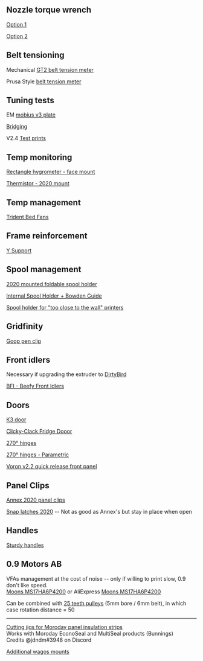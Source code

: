 ## Nozzle torque wrench

[Option 1](https://www.thingiverse.com/thing:4738816)

[Option 2](https://www.thingiverse.com/thing:4332963)

## Belt tensioning

Mechanical [GT2 belt tension meter](https://github.com/Diyshift/3D-Printer/tree/main/GT2%20Belt%20Tension%20Meter)

Prusa Style [belt tension meter](https://github.com/VoronDesign/VoronUsers/tree/master/printer_mods/Kruppes/Tension_Meter)

## Tuning tests

EM [mobius v3 plate](/stl-3mf/mobius_v3-front_drive_plate.stl)

[Bridging](https://www.thingiverse.com/thing:476845)

V2.4 [Test prints](https://github.com/VoronDesign/Voron-2/tree/Voron2.4/STLs/Test_Prints)

## Temp monitoring

[Rectangle hygrometer - face mount](https://github.com/VoronDesign/VoronUsers/tree/master/legacy_printers/printer_mods/Danowar/Humidity_Sensor_Bracket)

[Thermistor - 2020 mount](https://mods.vorondesign.com/detail/dfRX88k7wwS6tpYlvyCEw)

## Temp management

[Trident Bed Fans](https://github.com/VoronDesign/VoronUsers/tree/master/printer_mods/CannedBass/Trident_Bed_Fans)

## Frame reinforcement

[Y Support](/stl-3mf/Trident_Y_support.3mf)

## Spool management

[2020 mounted foldable spool holder](https://www.printables.com/model/341479-voron-24-trident-switchwire-foldable-spool-holder/)

[Internal Spool Holder + Bowden Guide](https://www.teamfdm.com/files/file/619-trident-simple-internal-spool-holder-bowden-guide-60degrees-curved/)

[Spool holder for "too close to the wall" printers](https://mods.vorondesign.com/detail/VjlccbeeOuH5iax4AFHA)

## Gridfinity

[Goop pen clip](https://github.com/MakerBogans/BoganParts/tree/main/killcode/GoopPenClip)

## Front idlers

Necessary if upgrading the extruder to [DirtyBird](https://github.com/MakerBogans/dirtybird/)

[BFI - Beefy Front Idlers](https://github.com/clee/VoronBFI)

## Doors

[K3 door](https://github.com/Annex-Engineering/Annex-Engineering_User_Mods/tree/main/Printers/Redoubt/BeunHaas34-Annex_Door)

[Clicky-Clack Fridge Dooor](https://github.com/tanaes/whopping_Voron_mods/tree/main/clickyclacky_door)

[270° hinges](https://github.com/VoronDesign/VoronUsers/tree/master/printer_mods/chrisrgonzales/270_degree_hinge)

[270° hinges - Parametric](https://github.com/LoganFraser/VoronMods/tree/main/ParametricRemovable270Hinges)

[Voron v2.2 quick release front panel](https://github.com/VoronDesign/Voron-2/tree/Voron2.2/STLs/VORON2.2/Panel_Mounting/Front_Panel_Quick_Release/Handles)

## Panel Clips
 
[Annex 2020 panel clips](https://github.com/Annex-Engineering/Annex-Engineering_User_Mods/tree/main/Printers/All_Printers/annex_dev-Panel_2020_Clips_and_Hinges)

[Snap latches 2020](https://github.com/VoronDesign/VoronUsers/tree/master/printer_mods/richardjm/snap-latch-2020)  -- Not as good as Annex's but stay in place when open

## Handles

[Sturdy handles](https://github.com/VoronDesign/VoronUsers/tree/master/printer_mods/jeoje/Sturdy_Handles)

## 0.9 Motors AB

VFAs management at the cost of noise -- only if willing to print slow, 0.9 don't like speed.  
[Moons MS17HA6P4200](https://www.moonsindustries.com/p/nema-17-high-precision-hybrid-stepper-motors/ms17ha6p4200-000004611110015926) or AliExpress [Moons MS17HA6P4200](https://www.aliexpress.com/item/4000378651911.html)

Can be combined with [25 teeth pulleys](https://www.aliexpress.com/item/32994584651.html) (5mm bore / 6mm belt), in which case rotation distance = 50


---

[Cutting jigs for Moroday panel insulation strips](/stl-3mf/Moroday%20cutting%20jigs/)  
Works with Moroday EconoSeal and MultiSeal products (Bunnings)  
Credits @jdndm#3948 on Discord

[Additional wagos mounts](https://github.com/LoganFraser/VoronMods/tree/main/WagoMounts)

